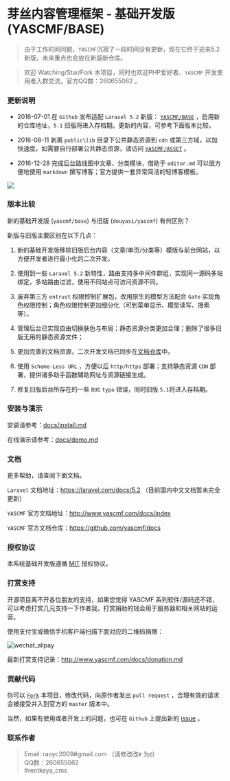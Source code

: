 # 芽丝内容管理框架 - 基础开发版(YASCMF/BASE)

>   由于工作时间问题，`YASCMF`沉寂了一段时间没有更新，现在它终于迎来5.2新版，未来重点也会放在新版新仓库。

>   欢迎 Watching/Star/Fork 本项目，同时也欢迎PHP爱好者、`YASCMF` 开发使用者入群交流，官方QQ群：260655062 。

### 更新说明

* 2016-07-01 在 `Github` 发布适配 `Laravel 5.2` 新版： [`YASCMF/BASE`](https://github.com/yascmf/base) ，启用新的仓库地址，`5.1` 旧版将进入存档期。更新的内容，可参考下面版本比较。

* 2016-08-11 剥离 `public\lib` 目录下公共静态资源到 `cdn` 或第三方域，以加快速度。如需要自行部署公共静态资源，请访问 [`YASCMF/ASSET`](https://github.com/yascmf/asset) 。

* 2016-12-28 完成后台路线图中文章、分类模块，借助于 `editor.md` 可以很方便地使用 `markdown` 撰写博客；官方提供一套异常简洁的轻博客模板。

![](http://www.yascmf.com/uploads/content/20161228/586383321ad29_38o.png)


### 版本比较

新的基础开发版 (`yascmf/base`) 与旧版 (`douyasi/yascmf`) 有何区别？

新版与旧版主要区别在以下几点：

1. 新的基础开发版移除旧版后台内容（文章/单页/分类等）模版与前台网站，以方便开发者进行最小化的二次开发。

2. 使用到一些 `Laravel 5.2` 新特性，路由支持多中间件群组，实现同一源码多站绑定，多站路由过滤，使用不同站点可访问资源不同。

3. 废弃第三方 `entrust` 权限控制扩展包，改用原生的模型方法配合 `Gate` 实现角色权限控制；角色权限控制更加细分化（可到菜单显示、模型读写、搜索等）。

4. 管理后台已实现自由切换肤色与布局；静态资源分类更加合理；删除了很多旧版无用的静态资源文件；

5. 更加完善的文档资源，二次开发文档已同步在[文档仓库](https://github.com/yascmf/docs)中。

6. 使用 `Scheme-Less URL` ，方便以后 `http/https` 部署；支持静态资源 `CDN` 部署，提供诸多助手函数辅助网址与资源链接生成。

7. 修复旧版后台所存在的一些 `BUG` `typo` 错误，同时旧版 `5.1`将进入存档期。

### 安装与演示

安装请参考：[docs/install.md](http://www.yascmf.com/docs/install.md)

在线演示请参考：[docs/demo.md](http://www.yascmf.com/docs/demo.md)

### 文档

更多帮助，请查阅下面文档。

`Laravel` 文档地址：https://laravel.com/docs/5.2 （目前国内中文文档暂未完全更新）

`YASCMF` 官方文档地址：http://www.yascmf.com/docs/index

`YASCMF` 官方文档仓库：https://github.com/yascmf/docs

### 授权协议

本系统基础开发版遵循 [MIT](http://opensource.org/licenses/MIT) 授权协议。

### 打赏支持

开源项目离不开各位朋友的支持，如果您觉得 YASCMF 系列软件/源码还不错，可以考虑打赏几元支持一下作者我。打赏捐助的钱会用于服务器和相关网站的运营。

使用支付宝或微信手机客户端扫描下面对应的二维码捐赠：

![wechat_alipay](http://www.yascmf.com/assets/wechat_alipay.jpg)

最新打赏支持记录：http://www.yascmf.com/docs/donation.md


### 贡献代码

你可以 [`Fork`](https://github.com/yascmf/base/fork) 本项目，修改代码，向原作者发出 `pull request` ，合理有效的请求会被接受并入到官方的 `master` 版本中。

当然，如果有使用或者开发上的问题，也可在 `Github` 上提出新的 [issue](https://github.com/yascmf/base/issues/new) 。

### 联系作者

>   Email: raoyc2009#gmail.com （请修改改`#` 为`@`）  
>   QQ群：260655062  
#rentkeya_cms
